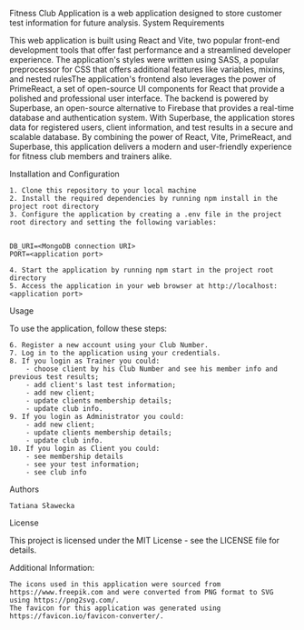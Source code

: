Fitness Club Application is a web application designed to store customer test information for future analysis.
System Requirements

This web application is built using React and Vite, two popular front-end development tools that offer fast performance
and a streamlined developer experience. The application's styles were written using SASS, a popular preprocessor for CSS
that offers additional features like variables, mixins, and nested rulesThe application's frontend also leverages the
power of PrimeReact, a set of open-source UI components for React that provide a polished and professional user
interface. The backend is powered by Superbase, an open-source alternative to Firebase that provides a real-time database
and authentication system. With Superbase, the application stores data for registered users, client information, 
and test results in a secure and scalable database. By combining the power of React, Vite, PrimeReact, and Superbase, 
this application delivers a modern and user-friendly experience for fitness club members and trainers alike.

Installation and Configuration

    1. Clone this repository to your local machine
    2. Install the required dependencies by running npm install in the project root directory
    3. Configure the application by creating a .env file in the project root directory and setting the following variables:


    DB_URI=<MongoDB connection URI>
    PORT=<application port>

    4. Start the application by running npm start in the project root directory
    5. Access the application in your web browser at http://localhost:<application port>

Usage

To use the application, follow these steps:

    6. Register a new account using your Club Number.
    7. Log in to the application using your credentials.
    8. If you login as Trainer you could:
        - choose client by his Club Number and see his member info and previous test results; 
        - add client's last test information; 
        - add new client;
        - update clients membership details;
        - update club info.
    9. If you login as Administrator you could:
        - add new client;
        - update clients membership details;
        - update club info.
    10. If you login as Client you could:
        - see membership details
        - see your test information;
        - see club info

Authors

    Tatiana Sławecka

License

This project is licensed under the MIT License - see the LICENSE file for details.

Additional Information:

    The icons used in this application were sourced from https://www.freepik.com and were converted from PNG format to SVG using https://png2svg.com/.
    The favicon for this application was generated using https://favicon.io/favicon-converter/.
